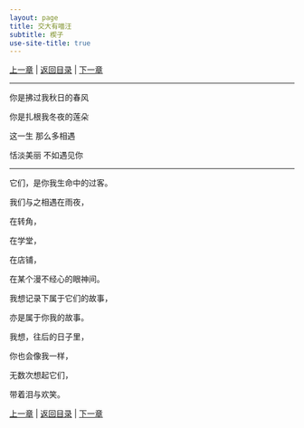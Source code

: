 ```yaml
---
layout: page
title: 交大有喵汪
subtitle: 楔子
use-site-title: true
---
```


[上一章](/Novels/CatDog/start) | [返回目录](/Novels/CatDog/index) | [下一章](/Novels/CatDog/keke) 

---------------------

你是拂过我秋日的春风

你是扎根我冬夜的莲朵

这一生 那么多相遇

恬淡美丽 不如遇见你

--------------------

它们，是你我生命中的过客。

我们与之相遇在雨夜，

在转角，

在学堂，

在店铺，

在某个漫不经心的眼神间。

我想记录下属于它们的故事，

亦是属于你我的故事。

我想，往后的日子里，

你也会像我一样，

无数次想起它们，

带着泪与欢笑。

[上一章](/Novels/CatDog/start) | [返回目录](/Novels/CatDog/index) | [下一章](/Novels/CatDog/keke) 


<!-- UY BEGIN -->
<div id="uyan_frame"></div>
<script type="text/javascript" src="http://v2.uyan.cc/code/uyan.js"></script>
<!-- UY END -->
